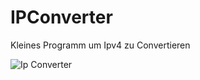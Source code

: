 # IPConverter

Kleines Programm um Ipv4 zu Convertieren

![Ip Converter](C:/Users/Mfproductions/Desktop/IpConverter.png)